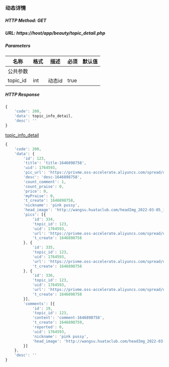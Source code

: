 ### 动态详情

##### HTTP Method: GET
##### URL: https://host/app/beauty/topic_detail.php

#####  Parameters
名称|格式|描述|必须|默认值
---|---|---|---|---
公共参数||||
topic_id    | int    | 动态id       | true |

##### HTTP Response
```javascript
{
	'code': 200,
	'data': topic_info_detail,
	'desc': ''
}
```
[topic_info_detail](entity_topic_info_detail.md)
```javascript
{
	'code': 200,
	'data': {
		'id': 123,
		'title': 'title-1646898758',
		'uid': 1764593,
		'pic_url': 'https://privme.oss-accelerate.aliyuncs.com/spread/down_pics/6.jpg',
		'desc': 'desc-1646898758',
		'count_comment': 1,
		'count_praise': 0,
		'price': 0,
		'myPraise': 0,
		't_create': 1646898758,
		'nickname': 'pink pussy',
		'head_image': 'http://wangsu.huataclub.com/headImg_2022-03-05_images_1764593_1646484629725.jpg',
		'pics': [{
			'id': 334,
			'topic_id': 123,
			'uid': 1764593,
			'url': 'https://privme.oss-accelerate.aliyuncs.com/spread/down_pics/6.jpg',
			't_create': 1646898758
		}, {
			'id': 335,
			'topic_id': 123,
			'uid': 1764593,
			'url': 'https://privme.oss-accelerate.aliyuncs.com/spread/down_pics/5.jpg',
			't_create': 1646898758
		}, {
			'id': 336,
			'topic_id': 123,
			'uid': 1764593,
			'url': 'https://privme.oss-accelerate.aliyuncs.com/spread/down_pics/1.jpg',
			't_create': 1646898758
		}],
		'comments': [{
			'id': 19,
			'topic_id': 123,
			'content': 'comment-1646898758',
			't_create': 1646898759,
			'reported': 0,
			'uid': 1764593,
			'nickname': 'pink pussy',
			'head_image': 'http://wangsu.huataclub.com/headImg_2022-03-05_images_1764593_1646484629725.jpg',
		}]
	},
	'desc': ''
}
```